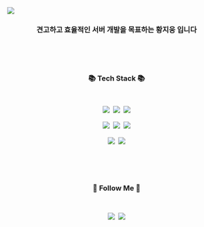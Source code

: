 <img src="https://capsule-render.vercel.app/api?type=slice&color=auto&height=300&section=header&text=For Bulletproof Server%20&fontSize=80" />
<h3 align="center">견고하고 효율적인 서버 개발을 목표하는 황지웅 입니다</h3>

<br>
<br>
<br>
<h3 align="center">📚 Tech Stack 📚</h3>
<br>
<p align="center">
  <img src="https://img.shields.io/static/v1?label&message=HTML5&color=black&logo=HTML5&logoWidth=20"></a>&nbsp
<img src="https://img.shields.io/static/v1?label&message=CSS&color=blue&logo=CSS3&logoWidth=20"></a>&nbsp
<img src="https://img.shields.io/static/v1?label&message=Javascript&color=yellow&logo=javascript&logoWidth=20">
  <br>
  <br>
<img src="https://img.shields.io/static/v1?label&message=Node.js&color=green&logo=node.js&logoWidth=20"></a>&nbsp
<img src="https://img.shields.io/static/v1?label&message=Express&color=green&logo=express&logoWidth=20"></a>&nbsp
<img src="https://img.shields.io/static/v1?label&message=React&color=grey&logo=react&logoWidth=20">
<br>
<br>
<img src="https://img.shields.io/static/v1?label&message=Mysql&&logo=mysql&&color=indigo&logoWidth=20"></a>&nbsp
<img src="https://img.shields.io/static/v1?label&message=AWS&&logo=AmazonAWS&&color=indigo&logoWidth=20">
</p>
<br>
<br>
<br>

<h3 align="center">🌈 Follow Me 🌈</h3>
<br>
<p align="center">
  <a href="https://www.notion.so/946b0213ef594786a6c982582a7c81a7"><img src="https://img.shields.io/badge/Tech%20Blog-11B48A?style=flat-square&logo=notion&logoColor=white&link=https://velog.io/@hyeinisfree"/></a>&nbsp
  <a href="mailto:hyae4924@gmail.com"><img src="https://img.shields.io/badge/Gmail-d14836?style=flat-square&logo=Gmail&logoColor=white&link=kimhyein7110@gmail.com"/></a>
</p>
